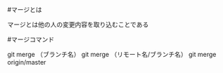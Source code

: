 #マージとは

マージとは他の人の変更内容を取り込むことである

#マージコマンド

git merge （ブランチ名）
git merge （リモート名/ブランチ名）
git merge origin/master

